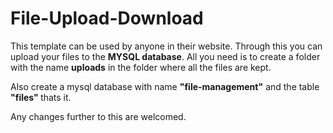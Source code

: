 # File-Upload-Download

This template can be used by anyone in their website. Through this you can upload your files to the <b>MYSQL database</b>.
All you need is to create a folder with the name <b>uploads</b> in the folder where all the files are kept.

Also create a mysql database with name <b>"file-management"</b> and the table <b>"files" </b>thats it.

Any changes further to this are welcomed.
